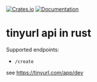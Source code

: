 [![Crates.io](https://img.shields.io/crates/v/tinyurl-rs)](https://crates.io/crates/tinyurl-rs)
[![Documentation](https://docs.rs/tinyurl-rs/badge.svg)](https://docs.rs/tinyurl-rs)

# tinyurl api in rust

Supported endpoints:

* `/create`

see https://tinyurl.com/app/dev
